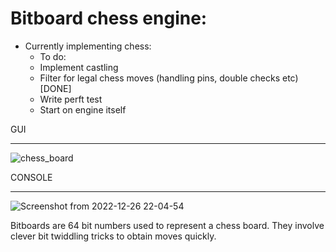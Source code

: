 # Bitboard chess engine:

- Currently implementing chess:
  - To do:
  * Implement castling
  * Filter for legal chess moves (handling pins, double checks etc) [DONE]
  * Write perft test
  * Start on engine itself

GUI
______________
![chess_board](https://user-images.githubusercontent.com/56346800/207369911-f78d54ef-723f-4f5f-8ea9-01ba24f0e428.png)

CONSOLE 
______________
![Screenshot from 2022-12-26 22-04-54](https://user-images.githubusercontent.com/56346800/209585725-da41ed24-0293-4eea-be5f-296608778c5d.png)

Bitboards are 64 bit numbers used to represent a chess board. They involve clever bit twiddling tricks to obtain moves 
quickly. 
